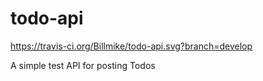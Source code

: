 # todo-api
https://travis-ci.org/Billmike/todo-api.svg?branch=develop

A simple test API for posting Todos
